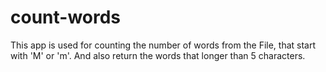 # count-words
This app is used for counting the number of words from the File, that start with 'M' or 'm'. And also return the words that longer than 5 characters.
